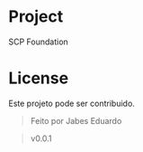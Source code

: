 # Project

SCP Foundation 

# License

Este projeto pode ser contribuido.
> Feito por Jabes Eduardo 

> v0.0.1